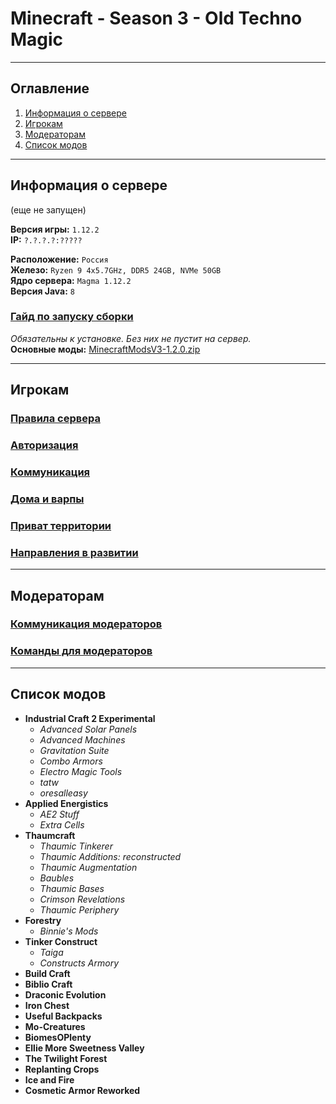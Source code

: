 # Minecraft - Season 3 - Old Techno Magic
___

## Оглавление

1. [Информация о сервере](#информация-о-сервере)
2. [Игрокам](#игрокам)
3. [Модераторам](#модераторам)
4. [Список модов](#список-модов)

___

## Информация о сервере
(еще не запущен)

**Версия игры:** `1.12.2`</br>
**IP:** `?.?.?.?:?????`</br>

**Расположение:** `Россия`</br>
**Железо:** `Ryzen 9 4x5.7GHz, DDR5 24GB, NVMe 50GB`</br>
**Ядро сервера:** `Magma 1.12.2`</br>
**Версия Java:** `8`</br>

### [Гайд по запуску сборки](https://github.com/evgeniy-kotin/minecraft-v3/blob/main/guides/how-to-play.md)

*Обязательны к установке. Без них не пустит на сервер.*</br>
**Основные моды:** [MinecraftModsV3-1.2.0.zip](https://disk.yandex.ru/d/umIjjLtMUaF1qg)
___

## Игрокам

### [Правила сервера](https://github.com/evgeniy-kotin/minecraft-v3/blob/main/guides/.md)
### [Авторизация](https://github.com/evgeniy-kotin/minecraft-v3/blob/main/guides/.md)
### [Коммуникация](https://github.com/evgeniy-kotin/minecraft-v3/blob/main/guides/players-communication.md)
### [Дома и варпы](https://github.com/evgeniy-kotin/minecraft-v3/blob/main/guides/.md)
### [Приват территории](https://github.com/evgeniy-kotin/minecraft-v3/blob/main/guides/.md)
### [Направления в развитии](https://github.com/evgeniy-kotin/minecraft-v3/blob/main/guides/.md)

___

## Модераторам

### [Коммуникация модераторов](https://github.com/evgeniy-kotin/minecraft-v3/blob/main/guides/moder-communication.md)
### [Команды для модераторов](https://github.com/evgeniy-kotin/minecraft-v3/blob/main/guides/moder-communication.md)

___

## Список модов

- **Industrial Craft 2 Experimental**
  - *Advanced Solar Panels*
  - *Advanced Machines*
  - *Gravitation Suite*
  - *Combo Armors*
  - *Electro Magic Tools*
  - *tatw*
  - *oresalleasy*
- **Applied Energistics**
  - *AE2 Stuff*
  - *Extra Cells*
- **Thaumcraft**
  - *Thaumic Tinkerer*
  - *Thaumic Additions: reconstructed*
  - *Thaumic Augmentation*
  - *Baubles*
  - *Thaumic Bases*
  - *Crimson Revelations*
  - *Thaumic Periphery*
- **Forestry**
  - *Binnie's Mods*
- **Tinker Construct**
  - *Taiga*
  - *Constructs Armory*
- **Build Craft**
- **Biblio Craft**
- **Draconic Evolution**
- **Iron Chest**
- **Useful Backpacks**
- **Mo-Creatures**
- **BiomesOPlenty**
- **Ellie More Sweetness Valley**
- **The Twilight Forest**
- **Replanting Crops**
- **Ice and Fire**
- **Cosmetic Armor Reworked**